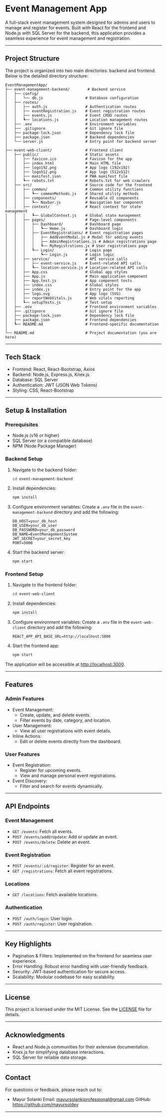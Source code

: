 # Event Management App

A full-stack event management system designed for admins and users to manage and register for events. Built with React for the frontend and Node.js with SQL Server for the backend, this application provides a seamless experience for event management and registration.

---

## Project Structure

The project is organized into two main directories: backend and frontend. Below is the detailed directory structure:

```
EventManagementApp/
├── event-management-backend/        # Backend service
│   ├── config/
│   │   └── db.js                   # Database configuration
│   ├── routes/
│   │   ├── auth.js                 # Authentication routes
│   │   ├── eventRegistration.js    # Event registration routes
│   │   ├── events.js               # Event CRUD routes
│   │   ┗── locations.js            # Location management routes
│   ├── .env                        # Environment variables
│   ├── .gitignore                  # Git ignore file
│   ├── package-lock.json           # Dependency lock file
│   ├── package.json                # Backend dependencies
│   └── server.js                   # Entry point for backend server
│
├── event-web-client/               # Frontend client
│   ├── public/                     # Static assets
│   │   ├── favicon.ico             # Favicon for the app
│   │   ├── index.html              # Main HTML file
│   │   ├── logo192.png             # App logo (192x192)
│   │   ├── logo512.png             # App logo (512x512)
│   │   ├── manifest.json           # PWA manifest file
│   │   ┗── robots.txt              # Robots.txt for web crawlers
│   ├── src/                        # Source code for the frontend
│   │   ├── common/                 # Common utility functions
│   │   │   ┗── commonMethods.js    # Shared utility methods
│   │   ├── components/             # Reusable UI components
│   │   │   ┗── Navbar.js           # Navigation bar component
│   │   ├── context/                # React context for state management
│   │   │   ┗── GlobalContext.js    # Global state management
│   │   ├── pages/                  # Page-level components
│   │   │   ├── Dashboard/          # Dashboard page
│   │   │   │   ┗── Home.js         # Dashboard logic
│   │   │   ├── EventRegistrations/ # Event registration pages
│   │   │   │   ├── AddEventModal.js # Modal for adding events
│   │   │   │   ├── AdminRegistrations.js # Admin registrations page
│   │   │   │   ┗── MyRegistrations.js # User registrations page
│   │   │   ┗── Login/              # Login page
│   │   │       ┗── Login.js        # Login logic
│   │   ├── service/                # API service calls
│   │   │   ├── event-service.js    # Event-related API calls
│   │   │   ┗── location-service.js # Location-related API calls
│   │   ├── App.css                 # Global app styles
│   │   ├── App.js                  # Main application component
│   │   ├── App.test.js             # App component tests
│   │   ├── index.css               # Global styles
│   │   ├── index.js                # Entry point for the app
│   │   ├── logo.svg                # App logo (SVG)
│   │   ├── reportWebVitals.js      # Web vitals reporting
│   │   ┗── setupTests.js           # Test setup
│   ├── .env                        # Frontend environment variables
│   ├── .gitignore                  # Git ignore file
│   ├── package-lock.json           # Dependency lock file
│   ├── package.json                # Frontend dependencies
│   ┗── README.md                   # Frontend-specific documentation
│
└── README.md                       # Project documentation (you are here)
```

---

## Tech Stack

- Frontend: React, React-Bootstrap, Axios
- Backend: Node.js, Express.js, Knex.js
- Database: SQL Server
- Authentication: JWT (JSON Web Tokens)
- Styling: CSS, React-Bootstrap

---

## Setup & Installation

### Prerequisites

- Node.js (v16 or higher)
- SQL Server (or a compatible database)
- NPM (Node Package Manager)

### Backend Setup

1. Navigate to the backend folder:
   ```bash
   cd event-management-backend
   ```

2. Install dependencies:
   ```bash
   npm install
   ```

3. Configure environment variables:
   Create a `.env` file in the `event-management-backend` directory and add the following:
   ```plaintext
   DB_HOST=your_db_host
   DB_USER=your_db_user
   DB_PASSWORD=your_db_password
   DB_NAME=EventManagementSystem
   JWT_SECRET=your_secret_key
   PORT=5000
   ```

4. Start the backend server:
   ```bash
   npm start
   ```

### Frontend Setup

1. Navigate to the frontend folder:
   ```bash
   cd event-web-client
   ```

2. Install dependencies:
   ```bash
   npm install
   ```

3. Configure environment variables:
   Create a `.env` file in the `event-web-client` directory and add the following:
   ```plaintext
   REACT_APP_API_BASE_URL=http://localhost:5000
   ```

4. Start the frontend app:
   ```bash
   npm start
   ```

The application will be accessible at [http://localhost:3000](http://localhost:3000).

---

## Features

### Admin Features
- Event Management:
  - Create, update, and delete events.
  - Filter events by date, category, and location.
- User Management:
  - View all user registrations with event details.
- Inline Actions:
  - Edit or delete events directly from the dashboard.

### User Features
- Event Registration:
  - Register for upcoming events.
  - View and manage personal event registrations.
- Event Discovery:
  - Filter and search for events dynamically.

---

## API Endpoints

### Event Management
- `GET /events`: Fetch all events.
- `POST /events/addOrUpdate`: Add or update an event.
- `POST /events/delete`: Delete an event.

### Event Registration
- `POST /events/:id/register`: Register for an event.
- `GET /registrations`: Fetch all event registrations.

### Locations
- `GET /locations`: Fetch available locations.

### Authentication
- `POST /auth/login`: User login.
- `POST /auth/register`: User registration.

---

## Key Highlights

- Pagination & Filters: Implemented on the frontend for seamless user experience.
- Error Handling: Robust error handling with user-friendly feedback.
- Security: JWT-based authentication for secure access.
- Scalability: Modular codebase for easy scalability.

---

## License

This project is licensed under the MIT License. See the [LICENSE](LICENSE) file for details.

---

## Acknowledgments

- React and Node.js communities for their extensive documentation.
- Knex.js for simplifying database interactions.
- SQL Server for reliable data storage.

---

## Contact

For questions or feedback, please reach out to:

- Mayur Solanki
  Email: mayursolankiprofessional@gmail.com
  GitHub: https://github.com/mayursoldev

---
